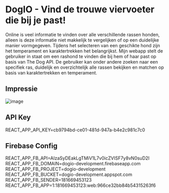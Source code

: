 # DogIO - Vind de trouwe viervoeter die bij je past!

Online is veel informatie te vinden over alle verschillende rassen honden, alleen is deze informatie niet makkelijk te vergelijken of op een duidelijke manier vormgegeven. Tijdens het selecteren van een geschikte hond zijn het temperament en karaktertrekken het belangrijkst. Mijn webapp stelt de gebruiker in staat om een rashond te vinden die bij hem of haar past op basis van The Dog API. De gebruiker kan onder andere zoeken naar een specifiek ras, duidelijk en overzichtelijk alle rassen bekijken en matchen op basis van karaktertrekken en temperament.

## Impressie

![image](https://user-images.githubusercontent.com/24457152/126065816-28200a9f-2a10-47e8-ab76-ed1677fb00ec.png)

## API Key

REACT_APP_API_KEY=cb9794bd-ce01-481d-947a-b4e2c981c7c0

## Firebase Config

REACT_APP_FB_API=AIzaSyDEakLgTMiV1L7v0icZVISF7y8vN0suD2I
REACT_APP_FB_DOMAIN=dogio-development.firebaseapp.com
REACT_APP_FB_PROJECT=dogio-development
REACT_APP_FB_BUCKET=dogio-development.appspot.com
REACT_APP_FB_SENDER=181669453123
REACT_APP_FB_APP=1:181669453123:web:966ce32bb84b54315263f6



